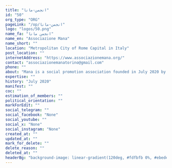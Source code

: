 ```yaml
---
title: "انجمن-مانا"
id: "50"
org_type: "ORG"
pageLink: "/op/انجمن-مانا"
logo: "logos/50.png"
name_fa: "انجمن مانا"
name_en: "Associazione Mana"
name_short: ""
location: "Metropolitan City of Rome Capital in Italy"
post_location: ""
internetAddress: "https://www.associazionemana.org/"
contact: "associazionemanatorino@gmail.com"
phone: ""
about: "Mana is a social promotion association founded in July 2020 by some young professionals who already work within the network of the Prisma Project – for Helping Relations."
expertise: ""
history: "July 2020"
manifest: ""
coc: ""
estimation_of_members: ""
political_orientation: ""
markForEdit: ""
social_telegram: ""
social_facebook: "None"
social_youtube: ""
social_x: "None"
social_instagram: "None"
created_at: ""
updated_at: ""
mark_for_delete: ""
delete_reason: ""
deleted_at: ""
headerBg: "background-image: linear-gradient(120deg, #fdfbfb 0%, #ebedee 100%);"
---
```

